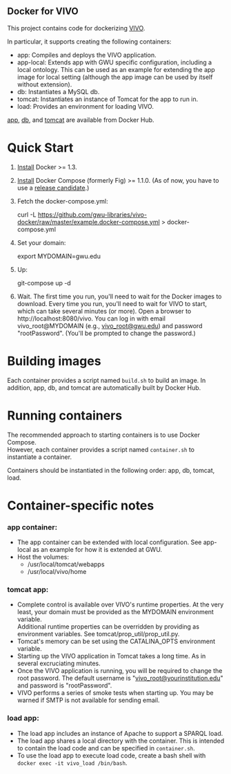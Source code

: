 Docker for VIVO
---------------

This project contains code for dockerizing [VIVO](http://vivoweb.org).

In particular, it supports creating the following containers:

* app:  Compiles and deploys the VIVO application.
* app-local:  Extends app with GWU specific configuration, including a local ontology.  This can be used as an example for extending the app image for local setting (although the app image can be used by itself without extension).
* db:  Instantiates a MySQL db.
* tomcat:  Instantiates an instance of Tomcat for the app to run in.
* load:  Provides an environment for loading VIVO.

[app](https://registry.hub.docker.com/u/gwul/vivo_app/), [db](https://registry.hub.docker.com/u/gwul/vivo_db/), and [tomcat](https://registry.hub.docker.com/u/gwul/vivo_tomcat/) are available from Docker Hub.

Quick Start
=========
1.  [Install](https://docs.docker.com/installation/#installation) Docker >= 1.3.
2.  [Install](http://www.fig.sh/install.html) Docker Compose (formerly Fig) >= 1.1.0.  (As of now, you have to use a [release candidate](https://github.com/docker/fig/releases).)
3.  Fetch the docker-compose.yml:

    curl -L https://github.com/gwu-libraries/vivo-docker/raw/master/example.docker-compose.yml > docker-compose.yml

4.  Set your domain:

    export MYDOMAIN=gwu.edu

5.  Up:

    git-compose up -d

6.  Wait.  The first time you run, you'll need to wait for the Docker images to download.  Every time you run, you'll need to wait for VIVO to start, which can take several minutes (or more).  Open a browser to http://localhost:8080/vivo.  You can log in with email vivo_root@MYDOMAIN (e.g., vivo_root@gwu.edu) and password "rootPassword".  (You'll be prompted to change the password.)

Building images
===============
Each container provides a script named `build.sh` to build an image.  In addition, app, db, and tomcat are automatically built by Docker Hub.

Running containers
==================
The recommended approach to starting containers is to use Docker Compose.  
However, each container provides a script named `container.sh` to instantiate a container.

Containers should be instantiated in the following order: app, db, tomcat, load.

Container-specific notes
========================

### app container:

* The app container can be extended with local configuration.  See app-local as an example for how it is extended at GWU.
* Host the volumes:
    * /usr/local/tomcat/webapps
    * /usr/local/vivo/home

### tomcat app:

* Complete control is available over VIVO's runtime properties.  At the very
least, your domain must be provided as the MYDOMAIN environment variable.  
Additional runtime properties can be overridden by providing as environment
variables.  See tomcat/prop_util/prop_util.py.
* Tomcat's memory can be set using the CATALINA_OPTS environment variable.
* Starting up the VIVO application in Tomcat takes a long time.  As in several
excruciating minutes.
* Once the VIVO application is running, you will be required to change the root
password.  The default username is "vivo_root@yourinstitution.edu" and password
is "rootPassword".
* VIVO performs a series of smoke tests when starting up.  You may be warned if
SMTP is not available for sending email.

### load app:

* The load app includes an instance of Apache to support a SPARQL load.
* The load app shares a local directory with the container.  This is intended to contain
the load code and can be specified in `container.sh`.
* To use the load app to execute load code, create a bash shell with `docker exec -it vivo_load /bin/bash`.
